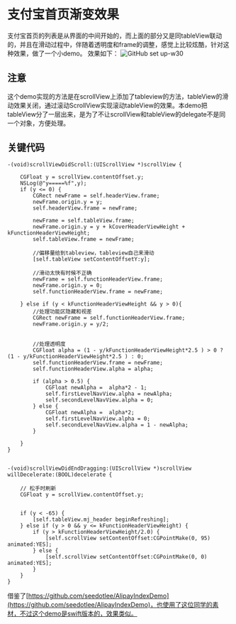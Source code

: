 # 支付宝首页渐变效果
支付宝首页的列表是从界面的中间开始的，而上面的部分又是同tableView联动的，并且在滑动过程中，伴随着透明度和frame的调整，感觉上比较炫酷，针对这种效果，做了一个小demo。
效果如下：
![GitHub set up-w30](https://github.com/cusinkgetntly/AlipayHomePage/blob/master/1.gif)


## 注意
这个demo实现的方法是在scrollView上添加了tableview的方法，tableView的滑动效果关闭，通过滚动ScrollView实现滚动tableView的效果。本demo把tableView分了一层出来，是为了不让scrollView和tableView的delegate不是同一个对象，方便处理。


## 关键代码

```
-(void)scrollViewDidScroll:(UIScrollView *)scrollView {
    
    CGFloat y = scrollView.contentOffset.y;
    NSLog(@"y=====%f",y);
    if (y <= 0) {
        CGRect newFrame = self.headerView.frame;
        newFrame.origin.y = y;
        self.headerView.frame = newFrame;
        
        newFrame = self.tableView.frame;
        newFrame.origin.y = y + kCoverHeaderViewHeight + kFunctionHeaderViewHeight;
        self.tableView.frame = newFrame;
        
        //偏移量给到tableview，tableview自己来滑动
        [self.tableView setContentOffsetY:y];
        
        //滑动太快有时候不正确
        newFrame = self.functionHeaderView.frame;
        newFrame.origin.y = 0;
        self.functionHeaderView.frame = newFrame;
        
    } else if (y < kFunctionHeaderViewHeight && y > 0){
        //处理功能区隐藏和视差
        CGRect newFrame = self.functionHeaderView.frame;
        newFrame.origin.y = y/2;
        
        
        //处理透明度
        CGFloat alpha = (1 - y/kFunctionHeaderViewHeight*2.5 ) > 0 ? (1 - y/kFunctionHeaderViewHeight*2.5 ) : 0;
        self.functionHeaderView.frame = newFrame;
        self.functionHeaderView.alpha = alpha;
        
        if (alpha > 0.5) {
            CGFloat newAlpha =  alpha*2 - 1;
            self.firstLevelNavView.alpha = newAlpha;
            self.secondLevelNavView.alpha = 0;
        } else {
            CGFloat newAlpha =  alpha*2;
            self.firstLevelNavView.alpha = 0;
            self.secondLevelNavView.alpha = 1 - newAlpha;
        }
        
    }
}


-(void)scrollViewDidEndDragging:(UIScrollView *)scrollView willDecelerate:(BOOL)decelerate {
    
    // 松手时刷新
    CGFloat y = scrollView.contentOffset.y;
    
    
    if (y < -65) {
        [self.tableView.mj_header beginRefreshing];
    } else if (y > 0 && y <= kFunctionHeaderViewHeight) {
        if (y > kFunctionHeaderViewHeight/2.0) {
            [self.scrollView setContentOffset:CGPointMake(0, 95) animated:YES];
        } else {
            [self.scrollView setContentOffset:CGPointMake(0, 0) animated:YES];
        }
    }
}

```
借鉴了[https://github.com/seedotlee/AlipayIndexDemo](https://github.com/seedotlee/AlipayIndexDemo)，也使用了这位同学的素材，不过这个demo是swift版本的，效果类似。

